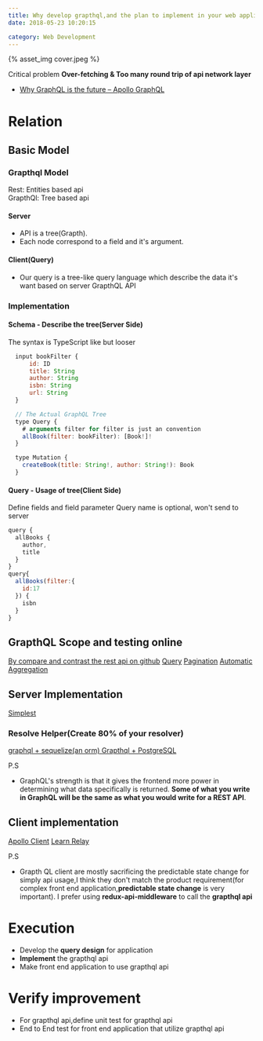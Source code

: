 ```yaml
---
title: Why develop grapthql,and the plan to implement in your web application when your application is supporting REST
date: 2018-05-23 10:20:15

category: Web Development
---
```


{% asset_img cover.jpeg %}

Critical problem **Over-fetching & Too many round trip of api network layer**

- [Why GraphQL is the future – Apollo GraphQL](https://dev-blog.apollodata.com/why-graphql-is-the-future-3bec28193807)

# Relation

## Basic Model

### Grapthql Model

Rest: Entities based api  
GrapthQl: Tree based api

#### Server

- API is a tree(Grapth).
- Each node correspond to a field and it's argument.

#### Client(Query)

- Our query is a tree-like query language which describe the data it's want based on server GrapthQL API

### Implementation

#### Schema - Describe the tree(Server Side)

The syntax is TypeScript like but looser

```javascript
  input bookFilter {
      id: ID
      title: String
      author: String
      isbn: String
      url: String
  }

  // The Actual GraphQL Tree
  type Query {
    # arguments filter for filter is just an convention
    allBook(filter: bookFilter): [Book!]!
  }

  type Mutation {
    createBook(title: String!, author: String!): Book
  }
```

#### Query - Usage of tree(Client Side)

Define fields and field parameter
Query name is optional, won't send to server

```javascript
query {
  allBooks {
    author,
    title
  }
}
query{
  allBooks(filter:{
    id:17
  }) {
    isbn
  }
}
```

## GrapthQL Scope and testing online

[By compare and contrast the rest api on github](https://developer.github.com/v4/guides/migrating-from-rest/)
[Query](https://graphql.org/learn/queries)
[Pagination](https://graphql.org/learn/pagination/)
[Automatic Aggregation](https://stackoverflow.com/questions/34321688/can-graphql-return-aggregate-counts)

## Server Implementation

[Simplest](https://github.com/hemanth/graphql-demo)

### Resolve Helper(Create 80% of your resolver)

[graphql + sequelize(an orm) ](https://github.com/mickhansen/graphql-sequelize)
[Grapthql + PostgreSQL](https://github.com/graphile/postgraphile)

P.S

- GraphQL's strength is that it gives the frontend more power in determining what data specifically is returned. **Some of what you write in GraphQL will be the same as what you would write for a REST API**.

## Client implementation

[Apollo Client](https://www.apollographql.com/docs/react/)
[Learn Relay](https://www.learnrelay.org/)

P.S

- Grapth QL client are mostly sacrificing the predictable state change for simply api usage,I think they don't match the product requirement(for complex front end application,**predictable state change** is very important). I prefer using **redux-api-middleware** to call the **grapthql api**

# Execution

- Develop the **query design** for application
- **Implement** the grapthql api
- Make front end application to use grapthql api

# Verify improvement

- For grapthql api,define unit test for grapthql api
- End to End test for front end application that utilize grapthql api
